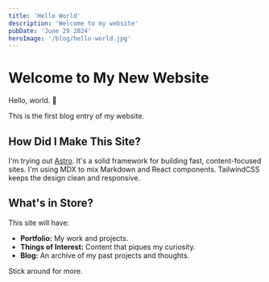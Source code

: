 ```yaml
---
title: 'Hello World'
description: 'Welcome to my website'
pubDate: 'June 29 2024'
heroImage: '/blog/hello-world.jpg'
---
```


# Welcome to My New Website

Hello, world. 👋

This is the first blog entry of my website.

## How Did I Make This Site?

I'm trying out [Astro](https://astro.build/). It's a solid framework for building fast, content-focused sites. I'm using MDX to mix Markdown and React components. TailwindCSS keeps the design clean and responsive.

## What's in Store?

This site will have:

- **Portfolio:** My work and projects.
- **Things of Interest:** Content that piques my curiosity.
- **Blog:** An archive of my past projects and thoughts.

Stick around for more.
